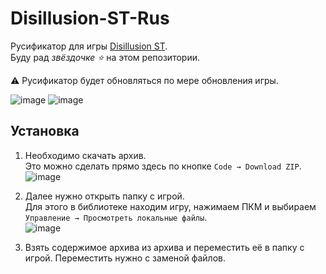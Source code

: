 # Disillusion-ST-Rus

Русификатор для игры [Disillusion ST](https://store.steampowered.com/app/2775370).  
Буду рад *звёздочке ⭐* на этом репозитории.

⚠️ Русификатор будет обновляться по мере обновления игры.

![image](https://github.com/FaetterP/Disillusion-ST-Rus/assets/56697273/ed518220-a240-4c11-ac1c-2b785b11ebbf)
![image](https://github.com/user-attachments/assets/b16e5d1a-3112-48dc-ae49-41e6187b04bb)

## Установка

1) Необходимо скачать архив.  
Это можно сделать прямо здесь по кнопке `Code → Download ZIP`.  
![image](https://github.com/FaetterP/Disillusion-ST-Rus/assets/56697273/9b0870b7-cf57-4740-a4cd-c5bf4efdc5ec)

2) Далее нужно открыть папку с игрой.  
Для этого в библиотеке находим игру, нажимаем ПКМ и выбираем `Управление → Просмотреть локальные файлы`.  
![image](https://github.com/user-attachments/assets/ce254c13-2d8e-4f01-ada8-04edf9ffdfa0)

3) Взять содержимое архива из архива и переместить её в папку с игрой. Переместить нужно с заменой файлов.
